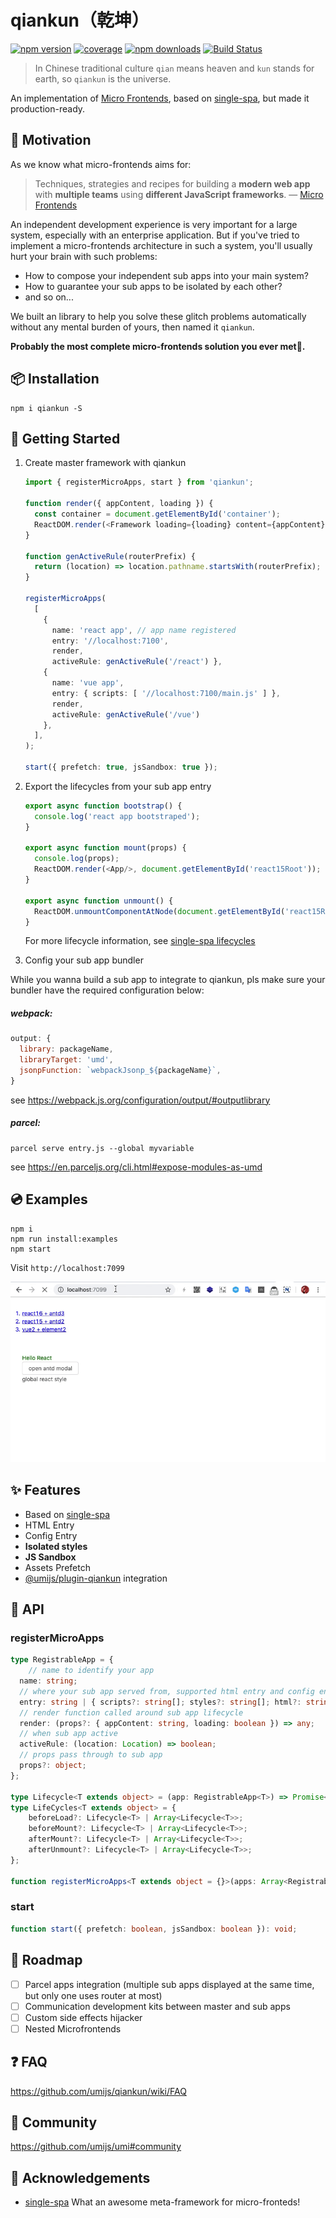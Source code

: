 # qiankun（乾坤）

[![npm version](https://img.shields.io/npm/v/qiankun.svg?style=flat-square)](https://www.npmjs.com/package/qiankun)
[![coverage](https://img.shields.io/codecov/c/github/umijs/qiankun.svg?style=flat-square)](https://codecov.io/gh/umijs/qiankun)
[![npm downloads](https://img.shields.io/npm/dt/qiankun.svg?style=flat-square)](https://www.npmjs.com/package/qiankun)
[![Build Status](https://img.shields.io/travis/umijs/qiankun.svg?style=flat-square)](https://travis-ci.org/umijs/qiankun)

> In Chinese traditional culture `qian` means heaven and `kun` stands for earth, so `qiankun` is the universe.

An implementation of [Micro Frontends](https://micro-frontends.org/), based on [single-spa](https://github.com/CanopyTax/single-spa), but made it production-ready.

## 🤔 Motivation

As we know what micro-frontends aims for:

> Techniques, strategies and recipes for building a **modern web app** with **multiple teams** using **different JavaScript frameworks**.				— [Micro Frontends](https://micro-frontends.org/)

An independent development experience is very important for a large system, especially with an enterprise application. But if you've tried to implement a micro-frontends architecture in such a system, you'll usually hurt your brain with such problems:

* How to compose your independent sub apps into your main system?
* How to guarantee your sub apps to be isolated by each other?  
* and so on...

We built an library to help you solve these glitch problems automatically without any mental burden of yours, then named it `qiankun`.

**Probably the most complete micro-frontends solution you ever met🧐.**

## 📦 Installation

```shell
npm i qiankun -S
```

## 🔨 Getting Started

1. Create master framework with qiankun

   ```ts
   import { registerMicroApps, start } from 'qiankun';
   
   function render({ appContent, loading }) {
     const container = document.getElementById('container');
     ReactDOM.render(<Framework loading={loading} content={appContent}/>, container);
   }
   
   function genActiveRule(routerPrefix) {
     return (location) => location.pathname.startsWith(routerPrefix);
   }
   
   registerMicroApps(
     [
       { 
         name: 'react app', // app name registered
         entry: '//localhost:7100',
         render, 
         activeRule: genActiveRule('/react') },
       { 
         name: 'vue app',
         entry: { scripts: [ '//localhost:7100/main.js' ] }, 
         render, 
         activeRule: genActiveRule('/vue') 
       },
     ],
   );
   
   start({ prefetch: true, jsSandbox: true });
   ```
   
2. Export the lifecycles from your sub app entry

   ```ts
   export async function bootstrap() {
     console.log('react app bootstraped');
   }
   
   export async function mount(props) {
     console.log(props);
     ReactDOM.render(<App/>, document.getElementById('react15Root'));
   }
   
   export async function unmount() {
     ReactDOM.unmountComponentAtNode(document.getElementById('react15Root'));
   }
   ```
   For more lifecycle information, see [single-spa lifecycles](https://single-spa.js.org/docs/building-applications.html#registered-application-lifecycle)

3. Config your sub app bundler
   
While you wanna build a sub app to integrate to qiankun, pls make sure your bundler have the required configuration below:
   
##### webpack:
   
   ```js
   output: {
     library: packageName,
     libraryTarget: 'umd',
     jsonpFunction: `webpackJsonp_${packageName}`,
   }
```
   
see https://webpack.js.org/configuration/output/#outputlibrary
   
##### parcel:
   
   ```shell
   parcel serve entry.js --global myvariable
```
   
   see https://en.parceljs.org/cli.html#expose-modules-as-umd

## 💿 Examples

```shell
npm i
npm run install:examples
npm start
```

Visit `http://localhost:7099`

![](./examples/example.gif)

## :sparkles: Features

* Based on [single-spa](https://github.com/CanopyTax/single-spa)
* HTML Entry
* Config Entry
* **Isolated styles**
* **JS Sandbox**
* Assets Prefetch
* [@umijs/plugin-qiankun](https://github.com/umijs/umi-plugin-qiankun) integration

## 📖 API

### registerMicroApps

```typescript
type RegistrableApp = {
	// name to identify your app
  name: string;
  // where your sub app served from, supported html entry and config entry
  entry: string | { scripts?: string[]; styles?: string[]; html?: string };
  // render function called around sub app lifecycle
  render: (props?: { appContent: string, loading: boolean }) => any;
  // when sub app active
  activeRule: (location: Location) => boolean;
  // props pass through to sub app
  props?: object;
};

type Lifecycle<T extends object> = (app: RegistrableApp<T>) => Promise<any>;
type LifeCycles<T extends object> = {
    beforeLoad?: Lifecycle<T> | Array<Lifecycle<T>>;
    beforeMount?: Lifecycle<T> | Array<Lifecycle<T>>;
    afterMount?: Lifecycle<T> | Array<Lifecycle<T>>;
    afterUnmount?: Lifecycle<T> | Array<Lifecycle<T>>;
};

function registerMicroApps<T extends object = {}>(apps: Array<RegistrableApp<T>>, lifeCycles?: LifeCycles<T>): void;
```

### start

```typescript
function start({ prefetch: boolean, jsSandbox: boolean }): void;
```

## 🎯 Roadmap
- [ ] Parcel apps integration (multiple sub apps displayed at the same time, but only one uses router at most)
- [ ] Communication development kits between master and sub apps 
- [ ] Custom side effects hijacker
- [ ] Nested Microfrontends

## ❓ FAQ

https://github.com/umijs/qiankun/wiki/FAQ


## 👬 Community

https://github.com/umijs/umi#community

## 🎁 Acknowledgements

* [single-spa](https://github.com/CanopyTax/single-spa) What an awesome meta-framework for micro-fronteds!
